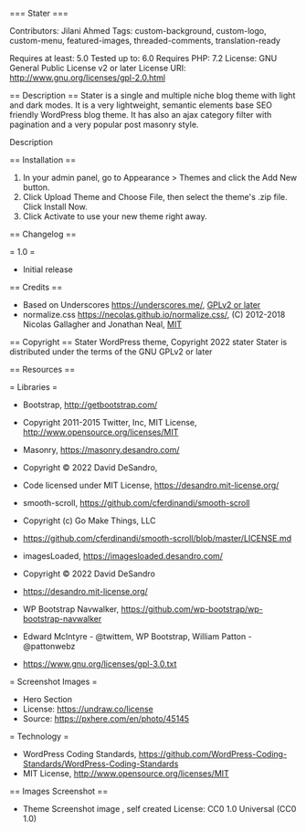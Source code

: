 === Stater ===

Contributors: Jilani Ahmed
Tags: custom-background, custom-logo, custom-menu, featured-images, threaded-comments, translation-ready

Requires at least: 5.0
Tested up to: 6.0
Requires PHP: 7.2
License: GNU General Public License v2 or later
License URI: http://www.gnu.org/licenses/gpl-2.0.html

== Description ==
Stater is a single and multiple niche blog theme with light and dark modes. It is a very lightweight, semantic elements base SEO friendly WordPress blog theme. It has also an ajax category filter with pagination and a very popular post masonry style.

Description

== Installation ==

1. In your admin panel, go to Appearance > Themes and click the Add New button.
2. Click Upload Theme and Choose File, then select the theme's .zip file. Click Install Now.
3. Click Activate to use your new theme right away.

== Changelog ==

= 1.0 =
* Initial release

== Credits ==

* Based on Underscores https://underscores.me/, [GPLv2 or later](https://www.gnu.org/licenses/gpl-2.0.html)
* normalize.css https://necolas.github.io/normalize.css/, (C) 2012-2018 Nicolas Gallagher and Jonathan Neal, [MIT](https://opensource.org/licenses/MIT)

== Copyright ==
Stater WordPress theme, Copyright 2022 stater
Stater is distributed under the terms of the GNU GPLv2 or later

== Resources ==

= Libraries =

* Bootstrap, http://getbootstrap.com/
* Copyright 2011-2015 Twitter, Inc, MIT License, http://www.opensource.org/licenses/MIT

* Masonry, https://masonry.desandro.com/
* Copyright © 2022 David DeSandro,
* Code licensed under MIT License, https://desandro.mit-license.org/

* smooth-scroll, https://github.com/cferdinandi/smooth-scroll
* Copyright (c) Go Make Things, LLC
* https://github.com/cferdinandi/smooth-scroll/blob/master/LICENSE.md

* imagesLoaded, https://imagesloaded.desandro.com/
* Copyright © 2022 David DeSandro
* https://desandro.mit-license.org/

* WP Bootstrap Navwalker, https://github.com/wp-bootstrap/wp-bootstrap-navwalker
* Edward McIntyre - @twittem, WP Bootstrap, William Patton - @pattonwebz
* https://www.gnu.org/licenses/gpl-3.0.txt

= Screenshot Images =

* Hero Section
* License: https://undraw.co/license
* Source:  https://pxhere.com/en/photo/45145

= Technology =

* WordPress Coding Standards, https://github.com/WordPress-Coding-Standards/WordPress-Coding-Standards
* MIT License, http://www.opensource.org/licenses/MIT

== Images Screenshot ==
* Theme Screenshot image , self created
License: CC0 1.0 Universal (CC0 1.0)